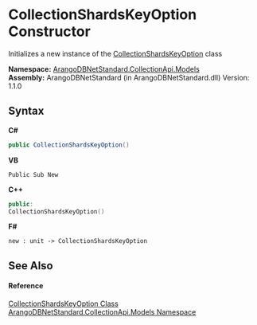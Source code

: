 # CollectionShardsKeyOption Constructor 
 

Initializes a new instance of the <a href="f877310e-e01a-f0a0-5a31-8e23efb0739f">CollectionShardsKeyOption</a> class

**Namespace:**&nbsp;<a href="eddef630-2e74-9b99-ee5b-91305adea48b">ArangoDBNetStandard.CollectionApi.Models</a><br />**Assembly:**&nbsp;ArangoDBNetStandard (in ArangoDBNetStandard.dll) Version: 1.1.0

## Syntax

**C#**<br />
``` C#
public CollectionShardsKeyOption()
```

**VB**<br />
``` VB
Public Sub New
```

**C++**<br />
``` C++
public:
CollectionShardsKeyOption()
```

**F#**<br />
``` F#
new : unit -> CollectionShardsKeyOption
```


## See Also


#### Reference
<a href="f877310e-e01a-f0a0-5a31-8e23efb0739f">CollectionShardsKeyOption Class</a><br /><a href="eddef630-2e74-9b99-ee5b-91305adea48b">ArangoDBNetStandard.CollectionApi.Models Namespace</a><br />